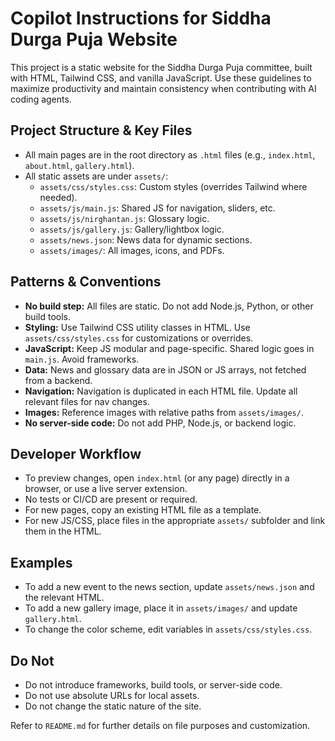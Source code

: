 # Copilot Instructions for Siddha Durga Puja Website

This project is a static website for the Siddha Durga Puja committee, built with HTML, Tailwind CSS, and vanilla JavaScript. Use these guidelines to maximize productivity and maintain consistency when contributing with AI coding agents.

## Project Structure & Key Files
- All main pages are in the root directory as `.html` files (e.g., `index.html`, `about.html`, `gallery.html`).
- All static assets are under `assets/`:
  - `assets/css/styles.css`: Custom styles (overrides Tailwind where needed).
  - `assets/js/main.js`: Shared JS for navigation, sliders, etc.
  - `assets/js/nirghantan.js`: Glossary logic.
  - `assets/js/gallery.js`: Gallery/lightbox logic.
  - `assets/news.json`: News data for dynamic sections.
  - `assets/images/`: All images, icons, and PDFs.

## Patterns & Conventions
- **No build step:** All files are static. Do not add Node.js, Python, or other build tools.
- **Styling:** Use Tailwind CSS utility classes in HTML. Use `assets/css/styles.css` for customizations or overrides.
- **JavaScript:** Keep JS modular and page-specific. Shared logic goes in `main.js`. Avoid frameworks.
- **Data:** News and glossary data are in JSON or JS arrays, not fetched from a backend.
- **Navigation:** Navigation is duplicated in each HTML file. Update all relevant files for nav changes.
- **Images:** Reference images with relative paths from `assets/images/`.
- **No server-side code:** Do not add PHP, Node.js, or backend logic.

## Developer Workflow
- To preview changes, open `index.html` (or any page) directly in a browser, or use a live server extension.
- No tests or CI/CD are present or required.
- For new pages, copy an existing HTML file as a template.
- For new JS/CSS, place files in the appropriate `assets/` subfolder and link them in the HTML.

## Examples
- To add a new event to the news section, update `assets/news.json` and the relevant HTML.
- To add a new gallery image, place it in `assets/images/` and update `gallery.html`.
- To change the color scheme, edit variables in `assets/css/styles.css`.

## Do Not
- Do not introduce frameworks, build tools, or server-side code.
- Do not use absolute URLs for local assets.
- Do not change the static nature of the site.

Refer to `README.md` for further details on file purposes and customization.
